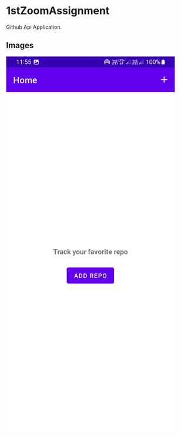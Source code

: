 # 1stZoomAssignment
Github Api Application.

## Images
![image one](https://github.com/RooP-Kumar/1stZoomAssignment/blob/main/images/1.jpg)
